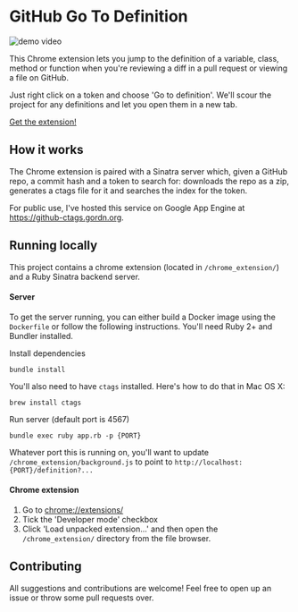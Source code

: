 # GitHub Go To Definition

![demo video](https://cloud.githubusercontent.com/assets/1661310/16393966/eb1308ae-3c80-11e6-855a-5307593d6671.gif)

This Chrome extension lets you jump to the definition of a variable, class, method or function when you're reviewing a diff in a pull request or viewing a file on GitHub.

Just right click on a token and choose 'Go to definition'.  We'll scour the project for any definitions and let you open them in a new tab.

[Get the extension!](https://chrome.google.com/webstore/detail/github-ctags/mnmfgfhdkhohgigpepkfjfeigkhfjhdj)

## How it works

The Chrome extension is paired with a Sinatra server which, given a GitHub repo, a commit hash and a token to search for: downloads the repo as a zip, generates a ctags file for it and searches the index for the token.

For public use, I've hosted this service on Google App Engine at https://github-ctags.gordn.org.

## Running locally

This project contains a chrome extension (located in `/chrome_extension/`) and a Ruby Sinatra backend server.

#### Server
To get the server running, you can either build a Docker image using the `Dockerfile` or follow the following instructions.  You'll need Ruby 2+ and Bundler installed.

Install dependencies

```
bundle install
```

You'll also need to have `ctags` installed.  Here's how to do that in Mac OS X:

```
brew install ctags
```

Run server (default port is 4567)

```
bundle exec ruby app.rb -p {PORT}
```

Whatever port this is running on, you'll want to update `/chrome_extension/background.js` to point to `http://localhost:{PORT}/definition?...`

#### Chrome extension

1. Go to [chrome://extensions/](chrome://extensions/)
2. Tick the 'Developer mode' checkbox
3. Click 'Load unpacked extension...' and then open the `/chrome_extension/` directory from the file browser.

## Contributing

All suggestions and contributions are welcome!  Feel free to open up an issue or throw some pull requests over.